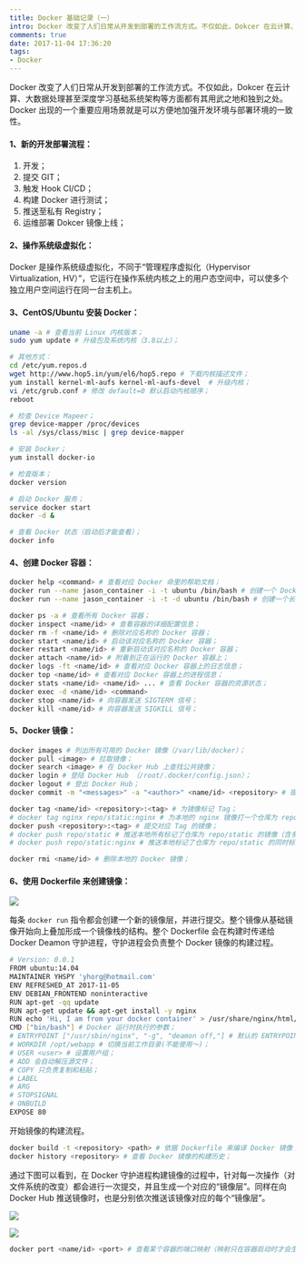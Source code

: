 ```yaml
---
title: Docker 基础记录（一）
intro: Docker 改变了人们日常从开发到部署的工作流方式。不仅如此，Dokcer 在云计算、大数据处理甚至深度学习基础系统架构等方面都有其用武之地和独到之处。Docker 出现的一个重要应用场景就是可以方便地加强开发环境与部署环境的一致性。
comments: true
date: 2017-11-04 17:36:20
tags:
- Docker
---
```


Docker 改变了人们日常从开发到部署的工作流方式。不仅如此，Dokcer 在云计算、大数据处理甚至深度学习基础系统架构等方面都有其用武之地和独到之处。Docker 出现的一个重要应用场景就是可以方便地加强开发环境与部署环境的一致性。

#### 1、新的开发部署流程：

1. 开发；
2. 提交 GIT；
3. 触发 Hook CI/CD；
4. 构建 Docker 进行测试；
5. 推送至私有 Registry；
6. 运维部署 Dokcer 镜像上线；

#### 2、操作系统级虚拟化：

Docker 是操作系统级虚拟化，不同于“管理程序虚拟化（Hypervisor Virtualization, HV）”，它运行在操作系统内核之上的用户态空间中，可以使多个独立用户空间运行在同一台主机上。

#### 3、CentOS/Ubuntu 安装 Docker：


```bash
uname -a # 查看当前 Linux 内核版本；
sudo yum update # 升级包及系统内核（3.8以上）；

# 其他方式：
cd /etc/yum.repos.d 
wget http://www.hop5.in/yum/el6/hop5.repo # 下载内核描述文件；
yum install kernel-ml-aufs kernel-ml-aufs-devel  # 升级内核；
vi /etc/grub.conf # 修改 default=0 默认启动内核顺序；
reboot 

# 检查 Device Mapeer；
grep device-mapper /proc/devices
ls -al /sys/class/misc | grep device-mapper

# 安装 Docker；
yum install docker-io

# 检查版本；
docker version

# 启动 Docker 服务；
service docker start
docker -d &

# 查看 Docker 状态（启动后才能查看）；
docker info
```

#### 4、创建 Docker 容器：


```bash
docker help <command> # 查看对应 Docker 命里的帮助文档；
docker run --name jason_container -i -t ubuntu /bin/bash # 创建一个 Docker 容器（名字，支持 STDIN 和交互式 Shell，启动后打开容器内的 Bash Shell）；
docker run --name jason_container -i -t -d ubuntu /bin/bash # 创建一个长期运行的“守护式容器”；

docker ps -a # 查看所有 Docker 容器；
docker inspect <name/id> # 查看容器的详细配置信息；
docker rm -f <name/id> # 删除对应名称的 Docker 容器；
docker start <name/id> # 启动该对应名称的 Docker 容器；
docker restart <name/id> # 重新启动该对应名称的 Docker 容器；
docker attach <name/id> # 附着到正在运行的 Docker 容器上；
docker logs -ft <name/id> # 查看对应 Docker 容器上的日志信息；
docker top <name/id> # 查看对应 Docker 容器上的进程信息；
docker stats <name/id> <name/id> ... # 查看 Docker 容器的资源状态；
docker exec -d <name/id> <command>
docker stop <name/id> # 向容器发送 SIGTERM 信号；
docker kill <name/id> # 向容器发送 SIGKILL 信号；
```

#### 5、Docker 镜像：


```bash
docker images # 列出所有可用的 Docker 镜像（/var/lib/docker）；
docker pull <image> # 拉取镜像；
docker search <image> # 在 Docker Hub 上查找公共镜像；
docker login # 登陆 Docker Hub （/root/.docker/config.json）；
docker logout # 登出 Docker Hub；
docker commit -m "<messages>" -a "<author>" <name/id> <repository> # 提交镜像；

docker tag <name/id> <repository>:<tag> # 为镜像标记 Tag；
# docker tag nginx repo/static:nginx # 为本地的 nginx 镜像打一个仓库为 repo/static 标记为 nginx 的 Tag；
docker push <repository>:<tag> # 提交对应 Tag 的镜像；
# docker push repo/static # 推送本地所有标记了仓库为 repo/static 的镜像（含多个 Tag）；
# docker push repo/static:nginx # 推送本地标记了仓库为 repo/static 的同时标签为 nginx 的镜像；

docker rmi <name/id> # 删除本地的 Docker 镜像；
```

#### 6、使用 Dockerfile 来创建镜像：

![](1.png)

每条 `docker run` 指令都会创建一个新的镜像层，并进行提交。整个镜像从基础镜像开始向上叠加形成一个镜像栈的结构。整个 Dockerfile 会在构建时传递给 Docker Deamon 守护进程，守护进程会负责整个 Docker 镜像的构建过程。


```bash
# Version: 0.0.1
FROM ubuntu:14.04
MAINTAINER YHSPY 'yhorg@hotmail.com'
ENV REFRESHED_AT 2017-11-05
ENV DEBIAN_FRONTEND noninteractive
RUN apt-get -qq update
RUN apt-get update && apt-get install -y nginx
RUN echo 'Hi, I am from your docker container' > /usr/share/nginx/html/index.html
CMD ["bin/bash"] # Docker 运行时执行的参数；
# ENTRYPOINT ["/usr/sbin/nginx", "-g", "deamon off,"] # 默认的 ENTRYPOINT 是 /bin/sh -c；
# WORKDIR /opt/webapp # 切换当前工作目录(不能使用～)；
# USER <user> # 设置用户组；
# ADD 会自动解压源文件；
# COPY 只负责复制和粘贴；
# LABEL
# ARG
# STOPSIGNAL
# ONBUILD
EXPOSE 80
```

开始镜像的构建流程。


```bash
docker build -t <repository> <path> # 依据 Dockerfile 来编译 Docker 镜像；
docker history <repository> # 查看 Docker 镜像的构建历史；
```

通过下图可以看到，在 Docker 守护进程构建镜像的过程中，针对每一次操作（对文件系统的改变）都会进行一次提交，并且生成一个对应的“镜像层”。同样在向 Docker Hub 推送镜像时，也是分别依次推送该镜像对应的每个“镜像层”。

![](2.png)

![](3.png)

```bash
docker port <name/id> <port> # 查看某个容器的端口映射（映射只在容器启动时才会生效或分配）；
```
